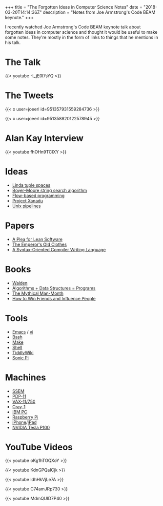 +++
title = "The Forgotten Ideas in Computer Science Notes"
date = "2018-03-20T14:14:36Z"
description = "Notes from Joe Armstrong's Code BEAM keynote."
+++

I recently watched Joe Armstrong's Code BEAM keynote talk about forgotten ideas
in computer science and thought it would be useful to make some notes. They're
mostly in the form of links to things that he mentions in his talk.

# The Talk

{{< youtube -I_jE0l7sYQ >}}

# The Tweets

{{< x user=joeerl id=951357931559284736 >}}

{{< x user=joeerl id=951358820122578945 >}}

# Alan Kay Interview

{{< youtube fhOHn9TClXY >}}

# Ideas

* [Linda tuple spaces](https://en.wikipedia.org/wiki/Linda_(coordination_language))
* [Boyer–Moore string search algorithm](https://en.wikipedia.org/wiki/Boyer%E2%80%93Moore_string_search_algorithm)
* [Flow-based programming](https://en.wikipedia.org/wiki/Flow-based_programming)
* [Project Xanadu](https://en.wikipedia.org/wiki/Project_Xanadu)
* [Unix pipelines](https://en.wikipedia.org/wiki/Pipeline_(Unix))

# Papers

* [A Plea for Lean Software](https://cr.yp.to/bib/1995/wirth.pdf)
* [The Emperor's Old Clothes](https://www.webcitation.org/65BW96PjQ?url=http://awards.acm.org/images/awards/140/articles/4622167.pdf)
* [A Syntax-Oriented Compiler Writing Language](https://hcs64.com/files/pd1-3-schorre.pdf)

# Books

* [Walden](https://en.wikipedia.org/wiki/Walden)
* [Algorithms + Data Structures = Programs](https://en.wikipedia.org/wiki/Algorithms_%2B_Data_Structures_%3D_Programs)
* [The Mythical Man-Month](https://en.wikipedia.org/wiki/The_Mythical_Man-Month)
* [How to Win Friends and Influence People](https://en.wikipedia.org/wiki/How_to_Win_Friends_and_Influence_People)

# Tools

* [Emacs](https://en.wikipedia.org/wiki/Emacs) / [vi](https://en.wikipedia.org/wiki/Vi)
* [Bash](https://en.wikipedia.org/wiki/Bash_(Unix_shell))
* [Make](https://en.wikipedia.org/wiki/Make_(software))
* [Shell](https://en.wikipedia.org/wiki/Shell_(computing))
* [TiddlyWiki](https://tiddlywiki.com/)
* [Sonic Pi](http://sonic-pi.net/)

# Machines

* [SSEM](https://en.wikipedia.org/wiki/Manchester_Small-Scale_Experimental_Machine)
* [PDP-11](https://en.wikipedia.org/wiki/PDP-11)
* [VAX-11/750](https://en.wikipedia.org/wiki/VAX-11)
* [Cray-1](https://en.wikipedia.org/wiki/Cray-1)
* [IBM PC](https://en.wikipedia.org/wiki/IBM_Personal_Computer)
* [Raspberry Pi](https://en.wikipedia.org/wiki/Raspberry_Pi)
* [iPhone](https://en.wikipedia.org/wiki/IPhone)/[iPad](https://en.wikipedia.org/wiki/IPad)
* [NVIDIA Tesla P100](http://www.nvidia.com/object/tesla-p100.html)

# YouTube Videos

{{< youtube oKg1hTOQXoY >}}

{{< youtube KdnGPQaICjk >}}

{{< youtube ldhHkVjLe7A >}}

{{< youtube C74amJRp730 >}}

{{< youtube MdmQUlD7P40 >}}
